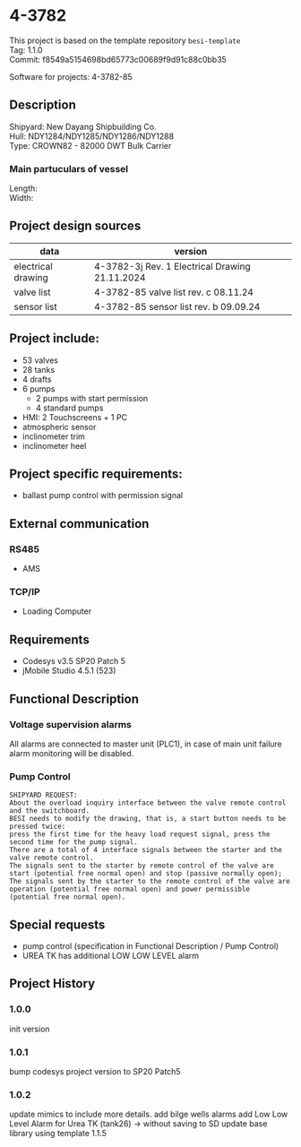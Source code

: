 # 4-3782

This project is based on the template repository `besi-template`  
Tag: 1.1.0  
Commit: f8549a5154698bd65773c00689f9d91c88c0bb35  

Software for projects: 4-3782-85

## Description
Shipyard: New Dayang Shipbuilding Co.  
Hull: NDY1284/NDY1285/NDY1286/NDY1288  
Type: CROWN82 - 82000 DWT Bulk Carrier  

### Main partuculars of vessel
Length: <TODO>  
Width: <TODO>

## Project design sources
| data               | version                                        |
|--------------------|------------------------------------------------|
| electrical drawing | 4-3782-3j Rev. 1 Electrical Drawing 21.11.2024 |
| valve list         | 4-3782-85 valve list rev. c 08.11.24           |
| sensor list        | 4-3782-85 sensor list rev. b 09.09.24          |

## Project include:
- 53 valves 
- 28 tanks
- 4 drafts
- 6 pumps
    - 2 pumps with start permission
    - 4 standard pumps 
- HMI: 2 Touchscreens + 1 PC
- atmospheric sensor
- inclinometer trim
- inclinometer heel

## Project specific requirements:
- ballast pump control with permission signal

## External communication
### RS485
- AMS 
### TCP/IP
- Loading Computer

## Requirements 
- Codesys v3.5 SP20 Patch 5
- jMobile Studio 4.5.1 (523)

## Functional Description

### Voltage supervision alarms
All alarms are connected to master unit (PLC1), in case of main unit failure alarm monitoring will be disabled.

### Pump Control 
```
SHIPYARD REQUEST:
About the overload inquiry interface between the valve remote control and the switchboard.
BESI needs to modify the drawing, that is, a start button needs to be pressed twice: 
press the first time for the heavy load request signal, press the second time for the pump signal.
There are a total of 4 interface signals between the starter and the valve remote control. 
The signals sent to the starter by remote control of the valve are start (potential free normal open) and stop (passive normally open); 
The signals sent by the starter to the remote control of the valve are operation (potential free normal open) and power permissible (potential free normal open).
```

## Special requests
- pump control (specification in Functional Description / Pump Control)
- UREA TK has additional LOW LOW LEVEL alarm 


## Project History
### 1.0.0
init version 

### 1.0.1
bump codesys project version to SP20 Patch5

### 1.0.2
update mimics to include more details. 
add bilge wells alarms 
add Low Low Level Alarm for Urea TK (tank26) -> without saving to SD
update base library using template 1.1.5